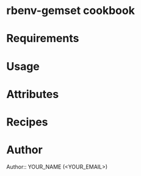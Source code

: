 # rbenv-gemset cookbook

# Requirements

# Usage

# Attributes

# Recipes

# Author

Author:: YOUR_NAME (<YOUR_EMAIL>)
